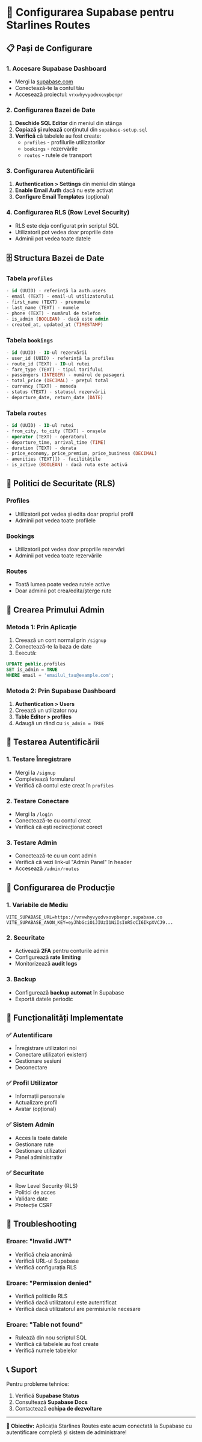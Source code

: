 # 🚀 **Configurarea Supabase pentru Starlines Routes**

## 📋 **Pași de Configurare**

### **1. Accesare Supabase Dashboard**
- Mergi la [supabase.com](https://supabase.com)
- Conectează-te la contul tău
- Accesează proiectul: `vrxwhyvyodvxovpbenpr`

### **2. Configurarea Bazei de Date**
1. **Deschide SQL Editor** din meniul din stânga
2. **Copiază și rulează** conținutul din `supabase-setup.sql`
3. **Verifică** că tabelele au fost create:
   - `profiles` - profilurile utilizatorilor
   - `bookings` - rezervările
   - `routes` - rutele de transport

### **3. Configurarea Autentificării**
1. **Authentication > Settings** din meniul din stânga
2. **Enable Email Auth** dacă nu este activat
3. **Configure Email Templates** (opțional)

### **4. Configurarea RLS (Row Level Security)**
- RLS este deja configurat prin scriptul SQL
- Utilizatorii pot vedea doar propriile date
- Adminii pot vedea toate datele

## 🗄️ **Structura Bazei de Date**

### **Tabela `profiles`**
```sql
- id (UUID) - referință la auth.users
- email (TEXT) - email-ul utilizatorului
- first_name (TEXT) - prenumele
- last_name (TEXT) - numele
- phone (TEXT) - numărul de telefon
- is_admin (BOOLEAN) - dacă este admin
- created_at, updated_at (TIMESTAMP)
```

### **Tabela `bookings`**
```sql
- id (UUID) - ID-ul rezervării
- user_id (UUID) - referință la profiles
- route_id (TEXT) - ID-ul rutei
- fare_type (TEXT) - tipul tarifului
- passengers (INTEGER) - numărul de pasageri
- total_price (DECIMAL) - prețul total
- currency (TEXT) - moneda
- status (TEXT) - statusul rezervării
- departure_date, return_date (DATE)
```

### **Tabela `routes`**
```sql
- id (UUID) - ID-ul rutei
- from_city, to_city (TEXT) - orașele
- operator (TEXT) - operatorul
- departure_time, arrival_time (TIME)
- duration (TEXT) - durata
- price_economy, price_premium, price_business (DECIMAL)
- amenities (TEXT[]) - facilitățile
- is_active (BOOLEAN) - dacă ruta este activă
```

## 🔐 **Politici de Securitate (RLS)**

### **Profiles**
- Utilizatorii pot vedea și edita doar propriul profil
- Adminii pot vedea toate profilele

### **Bookings**
- Utilizatorii pot vedea doar propriile rezervări
- Adminii pot vedea toate rezervările

### **Routes**
- Toată lumea poate vedea rutele active
- Doar adminii pot crea/edita/șterge rute

## 👥 **Crearea Primului Admin**

### **Metoda 1: Prin Aplicație**
1. Creează un cont normal prin `/signup`
2. Conectează-te la baza de date
3. Execută:
```sql
UPDATE public.profiles 
SET is_admin = TRUE 
WHERE email = 'emailul_tau@example.com';
```

### **Metoda 2: Prin Supabase Dashboard**
1. **Authentication > Users**
2. Creează un utilizator nou
3. **Table Editor > profiles**
4. Adaugă un rând cu `is_admin = TRUE`

## 🧪 **Testarea Autentificării**

### **1. Testare Înregistrare**
- Mergi la `/signup`
- Completează formularul
- Verifică că contul este creat în `profiles`

### **2. Testare Conectare**
- Mergi la `/login`
- Conectează-te cu contul creat
- Verifică că ești redirecționat corect

### **3. Testare Admin**
- Conectează-te cu un cont admin
- Verifică că vezi link-ul "Admin Panel" în header
- Accesează `/admin/routes`

## 🔧 **Configurarea de Producție**

### **1. Variabile de Mediu**
```env
VITE_SUPABASE_URL=https://vrxwhyvyodvxovpbenpr.supabase.co
VITE_SUPABASE_ANON_KEY=eyJhbGciOiJIUzI1NiIsInR5cCI6IkpXVCJ9...
```

### **2. Securitate**
- Activează **2FA** pentru conturile admin
- Configurează **rate limiting**
- Monitorizează **audit logs**

### **3. Backup**
- Configurează **backup automat** în Supabase
- Exportă datele periodic

## 📱 **Funcționalități Implementate**

### **✅ Autentificare**
- Înregistrare utilizatori noi
- Conectare utilizatori existenți
- Gestionare sesiuni
- Deconectare

### **✅ Profil Utilizator**
- Informații personale
- Actualizare profil
- Avatar (opțional)

### **✅ Sistem Admin**
- Acces la toate datele
- Gestionare rute
- Gestionare utilizatori
- Panel administrativ

### **✅ Securitate**
- Row Level Security (RLS)
- Politici de acces
- Validare date
- Protecție CSRF

## 🚨 **Troubleshooting**

### **Eroare: "Invalid JWT"**
- Verifică cheia anonimă
- Verifică URL-ul Supabase
- Verifică configurația RLS

### **Eroare: "Permission denied"**
- Verifică politicile RLS
- Verifică dacă utilizatorul este autentificat
- Verifică dacă utilizatorul are permisiunile necesare

### **Eroare: "Table not found"**
- Rulează din nou scriptul SQL
- Verifică că tabelele au fost create
- Verifică numele tabelelor

## 📞 **Suport**

Pentru probleme tehnice:
1. Verifică **Supabase Status**
2. Consultează **Supabase Docs**
3. Contactează **echipa de dezvoltare**

---

**🎯 Obiectiv:** Aplicația Starlines Routes este acum conectată la Supabase cu autentificare completă și sistem de administrare!
